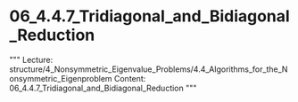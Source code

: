 # 06_4.4.7_Tridiagonal_and_Bidiagonal_Reduction

"""
Lecture: structure/4_Nonsymmetric_Eigenvalue_Problems/4.4_Algorithms_for_the_Nonsymmetric_Eigenproblem
Content: 06_4.4.7_Tridiagonal_and_Bidiagonal_Reduction
"""

